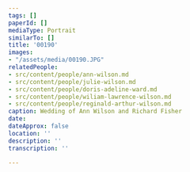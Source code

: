 ```yaml
---
tags: []
paperId: []
mediaType: Portrait
similarTo: []
title: '00190'
images:
- "/assets/media/00190.JPG"
relatedPeople:
- src/content/people/ann-wilson.md
- src/content/people/julie-wilson.md
- src/content/people/doris-adeline-ward.md
- src/content/people/wiliam-lawrence-wilson.md
- src/content/people/reginald-arthur-wilson.md
caption: Wedding of Ann Wilson and Richard Fisher
date: 
dateApprox: false
location: ''
description: ''
transcription: ''

---
```

